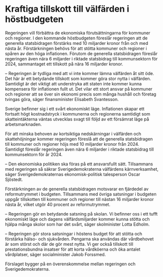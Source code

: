 # Kraftiga tillskott till välfärden i höstbudgeten

Regeringen vill förbättra de ekonomiska förutsättningarna för kommuner och regioner. I den kommande höstbudgeten föreslår regeringen att de generella statsbidragen förstärks med 10 miljarder kronor från och med nästa år. Förstärkningen behövs för att stötta kommuner och regioner i spåren av den höga inflationen. Förutom de generella statsbidragen föreslår regeringen även nära 6 miljarder i riktade statsbidrag till kommunsektorn för 2024, sammantaget ett tillskott på nära 16 miljarder kronor.

– Regeringen är tydliga med att vi inte kommer lämna välfärden åt sitt öde. Det här är ett betydande tillskott som kommer göra stor nytta i välfärden. Samtidigt är det viktigt att understryka att staten inte kommer kunna kompensera för inflationen fullt ut. Det vilar ett stort ansvar på kommuner och regioner att se över sin ekonomi precis som många hushåll och företag tvingas göra, säger finansminister Elisabeth Svantesson.

Sverige befinner sig i ett svårt ekonomiskt läge. Inflationen skapar ett fortsatt högt kostnadstryck i kommunerna och regionerna samtidigt som skatteintäkterna väntas utvecklas svagt till följd av ett försämrat läge på arbetsmarknaden.

För att minska behoven av kortsiktiga nedskärningar i välfärden och skattehöjningar kommer regeringen föreslå att de generella statsbidragen till kommuner och regioner höjs med 10 miljarder kronor från 2024. Samtidigt föreslår regeringen även nära 6 miljarder i riktade statsbidrag till kommunsektorn för år 2024.

– Den ekonomiska politiken ska föras på ett ansvarsfullt sätt. Tillsammans med regeringen så säkrar Sverigedemokraterna välfärdens kärnverksamhet, säger Sverigedemokraternas ekonomisk-politisk talesperson Oscar Sjöstedt.

Förstärkningen av de generella statsbidragen motsvarar en fjärdedel av reformutrymmet i budgeten. Tillsammans med övriga satsningar i budgeten uppgår tillskotten till kommuner och regioner till nästan 16 miljarder kronor nästa år, vilket utgör 40 procent av reformutrymmet.

– Regeringen gör en betydande satsning på skolan. Vi befinner oss i ett tufft ekonomiskt läge och dagens välfärdsmiljarder kommer kunna stötta och hjälpa många skolor som har det svårt, säger skolminister Lotta Edholm.

– Regeringen gör stora satsningar i höstens budget för att stötta och förstärka hälso- och sjukvården. Pengarna ska användas där vårdbehovet är som störst och där de gör mest nytta. Vi ger också tillskott till prestationsbundna insatser för att korta vårdköerna och öka antalet vårdplatser, säger socialminister Jakob Forssmed.

Förslaget bygger på en överenskommelse mellan regeringen och Sverigedemokraterna.
